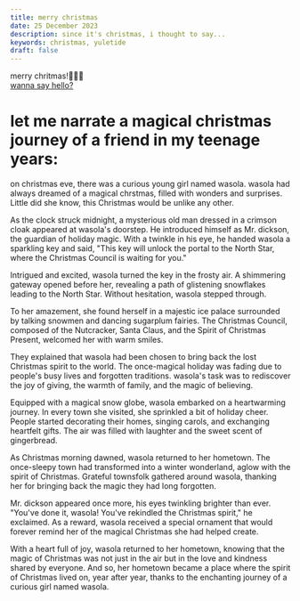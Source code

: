 ```yaml
---
title: merry christmas
date: 25 December 2023
description: since it's christmas, i thought to say...
keywords: christmas, yuletide
draft: false
---
```


merry chritmas!🧑‍🎄🎄 <br>
[wanna say hello?](https://x.com/1cbyc)

# let me narrate a magical christmas journey of a friend in my teenage years:

on christmas eve, there was a curious young girl named wasola. wasola had always dreamed of a magical chrstmas, filled with wonders and surprises. Little did she know, this Christmas would be unlike any other.

As the clock struck midnight, a mysterious old man dressed in a crimson cloak appeared at wasola's doorstep. He introduced himself as Mr. dickson, the guardian of holiday magic. With a twinkle in his eye, he handed wasola a sparkling key and said, "This key will unlock the portal to the North Star, where the Christmas Council is waiting for you."

Intrigued and excited, wasola turned the key in the frosty air. A shimmering gateway opened before her, revealing a path of glistening snowflakes leading to the North Star. Without hesitation, wasola stepped through.

To her amazement, she found herself in a majestic ice palace surrounded by talking snowmen and dancing sugarplum fairies. The Christmas Council, composed of the Nutcracker, Santa Claus, and the Spirit of Christmas Present, welcomed her with warm smiles.

They explained that wasola had been chosen to bring back the lost Christmas spirit to the world. The once-magical holiday was fading due to people's busy lives and forgotten traditions. wasola's task was to rediscover the joy of giving, the warmth of family, and the magic of believing.

Equipped with a magical snow globe, wasola embarked on a heartwarming journey. In every town she visited, she sprinkled a bit of holiday cheer. People started decorating their homes, singing carols, and exchanging heartfelt gifts. The air was filled with laughter and the sweet scent of gingerbread.

As Christmas morning dawned, wasola returned to her hometown. The once-sleepy town had transformed into a winter wonderland, aglow with the spirit of Christmas. Grateful townsfolk gathered around wasola, thanking her for bringing back the magic they had long forgotten.

Mr. dickson appeared once more, his eyes twinkling brighter than ever. "You've done it, wasola! You've rekindled the Christmas spirit," he exclaimed. As a reward, wasola received a special ornament that would forever remind her of the magical Christmas she had helped create.

With a heart full of joy, wasola returned to her hometown, knowing that the magic of Christmas was not just in the air but in the love and kindness shared by everyone. And so, her hometown became a place where the spirit of Christmas lived on, year after year, thanks to the enchanting journey of a curious girl named wasola.
